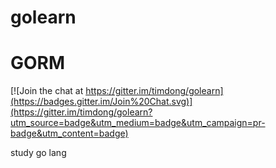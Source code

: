 # golearn

# GORM

[![Join the chat at https://gitter.im/timdong/golearn](https://badges.gitter.im/Join%20Chat.svg)](https://gitter.im/timdong/golearn?utm_source=badge&utm_medium=badge&utm_campaign=pr-badge&utm_content=badge)


study go lang 
